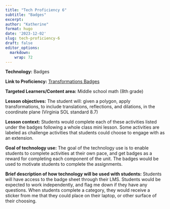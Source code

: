 ```yaml
---
title: "Tech Proficiency 6"
subtitle: "Badges"
excerpt: 
author: "Katherine"
format: hugo
date: '2023-12-02'
slug: tech-proficiency-6
draft: false
editor_options: 
  markdown: 
    wrap: 72
---
```


**Technology:** Badges 

**Link to Proficiency:** [Transformations
Badges](https://docs.google.com/document/d/1nVFhCbki2Hc7Kx9WqlfPyAf9zTOu9pG60z7pJxbt5lo/edit?usp=sharing)

**Targeted Learners/Content area:** Middle school math (8th grade)

**Lesson objectives:** The student will: given a polygon, apply
transformations, to include translations, reflections, and dilations, in
the coordinate plane (Virginia SOL standard 8.7)

**Lesson context:** Students would complete each of these activities
listed under the badges following a whole class mini lesson. Some
activities are labeled as challenge activities that students could
choose to engage with as an extension. 

**Goal of technology use:** The goal of the technology use is to enable
students to complete activities at their own pace, and get badges as a
reward for completing each component of the unit. The badges would be
used to motivate students to complete the assignments.

**Brief description of how technology will be used with students:**
Students will have access to the badge sheet through their LMS. Students
would be expected to work independently, and flag me down if they have
any questions. When students complete a category, they would receive a
sticker from me that they could place on their laptop, or other surface
of their choosing. 
